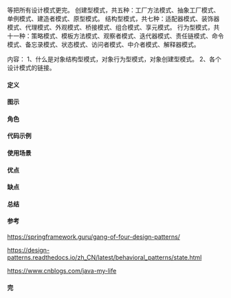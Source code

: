等把所有设计模式更完。
创建型模式，共五种：工厂方法模式、抽象工厂模式、单例模式、建造者模式、原型模式。
结构型模式，共七种：适配器模式、装饰器模式、代理模式、外观模式、桥接模式、组合模式、享元模式。
行为型模式，共十一种：策略模式、模板方法模式、观察者模式、迭代器模式、责任链模式、命令模式、备忘录模式、状态模式、访问者模式、中介者模式、解释器模式。

内容：
1、什么是对象结构型模式，对象行为型模式，对象创建型模式。
2、各个设计模式的链接。


#### 定义
#### 图示
#### 角色
#### 代码示例
#### 使用场景
#### 优点
#### 缺点
#### 总结
#### 参考

https://springframework.guru/gang-of-four-design-patterns/

https://design-patterns.readthedocs.io/zh_CN/latest/behavioral_patterns/state.html

https://www.cnblogs.com/java-my-life

#### 完